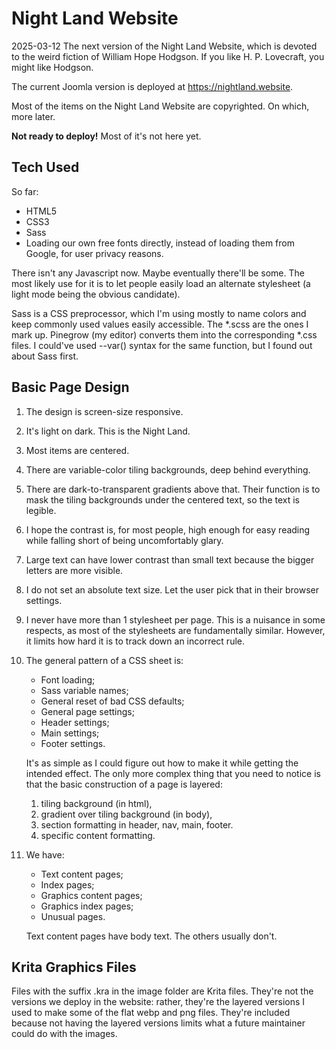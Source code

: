 # Night Land Website

2025-03-12
The next version of the Night Land Website, which is devoted to the weird fiction of William Hope Hodgson. If you like H. P. Lovecraft, you might like Hodgson.

The current Joomla version is deployed at https://nightland.website.

Most of the items on the Night Land Website are copyrighted. On which, more later.

**Not ready to deploy!** Most of it's not here yet.

## Tech Used

So far:

- HTML5
- CSS3
- Sass
- Loading our own free fonts directly, instead of loading them from Google, for user privacy reasons.

There isn't any Javascript now. Maybe eventually there'll be some. The most likely use for it is to let people easily load an alternate stylesheet (a light mode being the obvious candidate). 

Sass is a CSS preprocessor, which I'm using mostly to name colors and keep commonly used values easily accessible. The *.scss are the ones I mark up. Pinegrow (my editor) converts them into the corresponding *.css files. I could've used --var() syntax for the same function, but I found out about Sass first.

## Basic Page Design

1. The design is screen-size responsive.

2. It's light on dark. This is the Night Land.

3. Most items are centered.

4. There are variable-color tiling backgrounds, deep behind everything.

5. There are dark-to-transparent gradients above that. Their function is to mask the tiling backgrounds under the centered text, so the text is legible.

6. I hope the contrast is, for most people, high enough for easy reading while falling short of being uncomfortably glary.

7. Large text can have lower contrast than small text because the bigger letters are more visible.

8. I do not set an absolute text size. Let the user pick that in their browser settings.

9. I never have more than 1 stylesheet per page. This is a nuisance in some respects, as most of the stylesheets are fundamentally similar. However, it limits how hard it is to track down an incorrect rule.

10. The general pattern of a CSS sheet is:
	* Font loading;
	* Sass variable names;
	* General reset of bad CSS defaults;
	* General page settings;
	* Header settings;
	* Main settings;
	* Footer settings.
	
	It's as simple as I could figure out how to make it while getting the intended effect. The only more complex thing that you need to notice is that the basic construction of a page is layered:
	
	1. tiling background (in html),
	2. gradient over tiling background (in body),
	3. section formatting in header, nav, main, footer.
	4. specific content formatting.
	
11. We have:
	* Text content pages;
	* Index pages;
	* Graphics content pages;
	* Graphics index pages;
	* Unusual pages.
	
	Text content pages have body text. The others usually don't.


## Krita Graphics Files

Files with the suffix .kra in the image folder are Krita files. They're not the versions we deploy in the website: rather, they're the layered versions I used to make some of the flat webp and png files. They're included because not having the layered versions limits what a future maintainer could do with the images.


